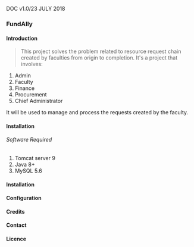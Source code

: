 DOC v1.0/23 JULY 2018

### FundAlly

#### Introduction
> This project solves the problem related to resource request chain created by faculties from origin to completion.
It's a project that involves:

1. Admin
2. Faculty
3. Finance
4. Procurement
5. Chief Administrator

It will be used to manage and process the requests created by the faculty.

#### Installation

###### Software Required

1. Tomcat server 9
2. Java 8+
3. MySQL 5.6

#### Installation

#### Configuration

#### Credits

#### Contact

#### Licence
